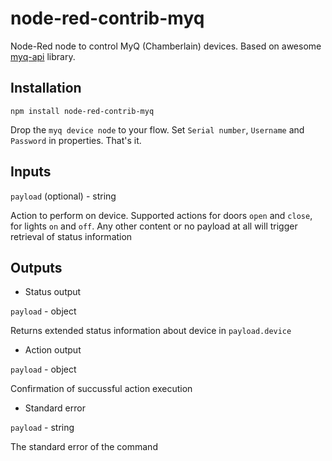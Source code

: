 # node-red-contrib-myq
Node-Red node to control MyQ (Chamberlain) devices. Based on awesome [myq-api](https://github.com/thomasmunduchira/myq-api) library. 

## Installation
```
npm install node-red-contrib-myq
```
Drop the `myq device node` to your flow. Set `Serial number`, `Username` and `Password` in properties. That's it. 

## Inputs
`payload` (optional) - string

Action to perform on device. Supported actions for doors `open` and `close`, for lights `on` and `off`. Any other content or no payload at all will trigger retrieval of status information

## Outputs
* Status output

`payload` - object

Returns extended status information about device in `payload.device`

* Action output

`payload` - object

Confirmation of succussful action execution

* Standard error

`payload` - string

The standard error of the command
